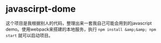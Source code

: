# javascirpt-dome
这个项目是我根据别人的代码，整理出来一套我自己可能会用到的javascript demo。使用webpack来搭建的本地服务，执行  `npm install &amp;&amp; npm start` 就可以启动项目。
